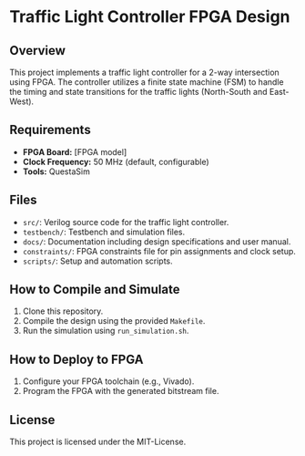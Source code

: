# Traffic Light Controller FPGA Design

## Overview

This project implements a traffic light controller for a 2-way intersection using FPGA. The controller utilizes a finite state machine (FSM) to handle the timing and state transitions for the traffic lights (North-South and East-West).

## Requirements

- **FPGA Board:** [FPGA model]
- **Clock Frequency:** 50 MHz (default, configurable)
- **Tools:** QuestaSim

## Files

- `src/`: Verilog source code for the traffic light controller.
- `testbench/`: Testbench and simulation files.
- `docs/`: Documentation including design specifications and user manual.
- `constraints/`: FPGA constraints file for pin assignments and clock setup.
- `scripts/`: Setup and automation scripts.

## How to Compile and Simulate

1. Clone this repository.
2. Compile the design using the provided `Makefile`.
3. Run the simulation using `run_simulation.sh`.

## How to Deploy to FPGA

1. Configure your FPGA toolchain (e.g., Vivado).
2. Program the FPGA with the generated bitstream file.

## License

This project is licensed under the MIT-License.
